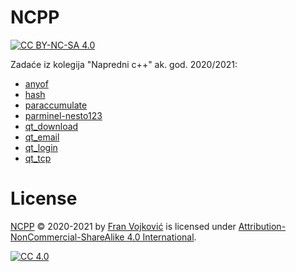 # NCPP
[![CC BY-NC-SA 4.0][cc-shield]][cc]

Zadaće iz kolegija "Napredni c++" ak. god. 2020/2021:

- [anyof](anyof-nesto123-main/anyof-nesto123-main)
- [hash](hash-nesto123-main/hash-nesto123-main)
- [paraccumulate](paraccumulate-nesto123-main/paraccumulate-nesto123-main)
- [parminel-nesto123](parminel-nesto123-main/parminel-nesto123-main)
- [qt_download](qt_download-nesto123-master/qt_download-nesto123-master)
- [qt_email](qt_email-nesto123-master/qt_email-nesto123-master)
- [qt_login](qt_login-nesto123-master/qt_login-nesto123-master)
- [qt_tcp](qt_tcp-nesto123-main/qt_tcp-nesto123-main)


# License

 [NCPP](https://github.com/nesto123/NCPP) © 2020-2021 by [Fran Vojković](https://github.com/nesto123) is licensed under [Attribution-NonCommercial-ShareAlike 4.0 International][cc].

[![CC 4.0][cc-image]][cc]


[cc]: LICENSE
[cc-image]: https://licensebuttons.net/l/by-nc-sa/4.0/88x31.png
[cc-shield]: https://img.shields.io/badge/License-CC%20BY--SA%204.0-lightgrey.svg